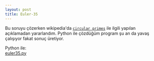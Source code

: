 ```yaml
---
layout: post
title: Euler-35
---
```

 Bu soruyu çözerken wikipedia'da [`circular primes`](http://en.wikipedia.org/wiki/Circular_prime) ile ilgili yapılan açıklamadan yararlandım. Python ile çözdüğüm program şu an da yavaş çalışıyor fakat sonuç üretiyor.



Python ile:  
[euler35.py](https://github.com/Seylul/pro-lang/blob/master/python/euler35.py)  



